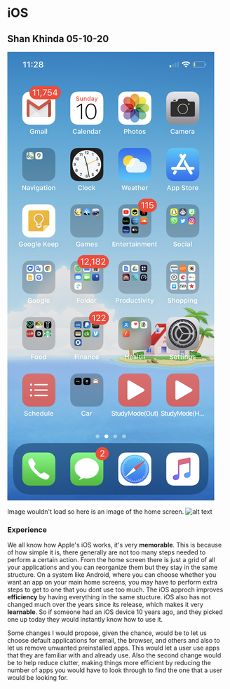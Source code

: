 # iOS

## Shan Khinda 05-10-20

![alt text](assets/IMG_2951.PNG "iOS Home Screen")

Image wouldn't load so here is an image of the home screen.
![alt text](https://www.iphonehacks.com/wp-content/uploads/2019/06/Apple-ios-13-home-screen-iphone-xs-06032019.jpg "Home screen")

### Experience
  We all know how Apple's iOS works, it's very **memorable**. This is because of how simple it is, there generally are not too many steps needed to perform a certain action. From the home screen there is just a grid of all your applications and you can reorganize them but they stay in the same structure. On a system like Android, where you can choose whether you want an app on your main home screens, you may have to perform extra steps to get to one that you dont use too much. The iOS approch improves **efficiency** by having everything in the same stucture. iOS also has not changed much over the years since its release, which makes it very **learnable**. So if someone had an iOS device 10 years ago, and they picked one up today they would instantly know how to use it.
  
Some changes I would propose, given the chance, would be to let us choose default applications for email, the browser, and others and also to let us remove unwanted preinstalled apps. This would let a user use apps that they are familiar with and already use. Also the second change would be to help reduce clutter, making things more efficient by reducing the number of apps you would have to look through to find the one that a user would be looking for.
